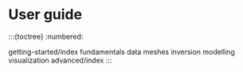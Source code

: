 # User guide

:::{toctree}
:numbered:

getting-started/index
fundamentals
data
meshes
inversion
modelling
visualization
advanced/index
:::